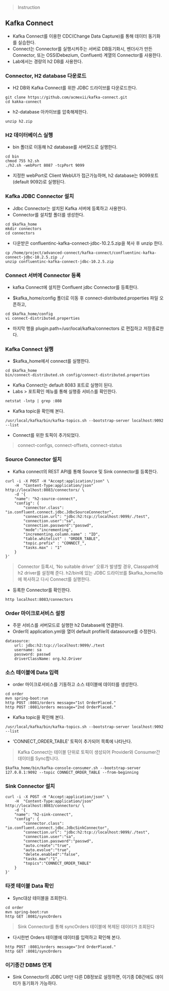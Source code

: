> Instruction

## Kafka Connect
* Kafka Connect를 이용한 CDC(Change Data Capture)를 통해 데이터 동기화를 실습한다.
* Connect는 Connector를 실행시켜주는 서버로 DB동기화시, 벤더사가 만든 Connector, 또는 OSS(Debezium, Confluent) 계열의 Connector를 사용한다.
* Lab에서는 경량의 h2 DB를 사용한다.

### Connector, H2 database 다운로드
* H2 DB와 Kafka Connect를 위한 JDBC 드라이브를 다운로드한다.
```
git clone https://github.com/acmexii/kafka-connect.git
cd kakka-connect
```
* h2-database 아카이브를 압축해제한다.
```
unzip h2.zip
```

### H2 데이터베이스 실행
* bin 폴더로 이동해 h2 database를 서버모드로 실행한다.
```
cd bin
chmod 755 h2.sh
./h2.sh -webPort 8087 -tcpPort 9099
```
* 지정한 webPort로 Client WebUI가 접근가능하며, h2 database는 9099포트(default 9092)로 실행된다.

### Kafka JDBC Connector 설치
* Jdbc Connector는 설치된 Kafka 서버에 등록하고 사용한다.
* Connector를 설치할 폴더를 생성한다.
```
cd $kafka_home
mkdir connectors
cd connectors
```
* 다운받은 confluentinc-kafka-connect-jdbc-10.2.5.zip을 복사 후 unzip 한다.
```
cp /home/project/advanced-connect/kafka-connect/confluentinc-kafka-connect-jdbc-10.2.5.zip ./
unzip confluentinc-kafka-connect-jdbc-10.2.5.zip
```

### Connect 서버에 Connector 등록
* kafka Connect에 설치한 Confluent jdbc Connector를 등록한다.

* $kafka_home/config 폴더로 이동 후 connect-distributed.properties 파일 오픈하고,
```
cd $kafka_home/config 
vi connect-distributed.properties
```
* 마지막 행을 plugin.path=/usr/local/kafka/connectors 로 편집하고 저장종료한다.

### Kafka Connect 실행
* $kafka_home에서 connect를 실행한다.
```
cd $kafka_home
bin/connect-distributed.sh config/connect-distributed.properties
```
* Kafka Connect는 default 8083 포트로 실행이 된다.
* Labs > 포트확인 메뉴를 통해 실행중 서비스를 확인한다.
```
netstat -lntp | grep :808 
```

* Kafka topic을 확인해 본다.
```
/usr/local/kafka/bin/kafka-topics.sh --bootstrap-server localhost:9092 --list
```
* Connect를 위한 토픽이 추가되었다.
> connect-configs, connect-offsets, connect-status

### Source Connector 설치
* Kafka connect의 REST API를 통해 Source 및 Sink connector를 등록한다.
```
curl -i -X POST -H "Accept:application/json" \
    -H  "Content-Type:application/json" http://localhost:8083/connectors/ \
    -d '{
    "name": "h2-source-connect",
    "config": {
        "connector.class": "io.confluent.connect.jdbc.JdbcSourceConnector",
        "connection.url": "jdbc:h2:tcp://localhost:9099/./test",
        "connection.user":"sa",
        "connection.password":"passwd",
        "mode":"incrementing",
        "incrementing.column.name" : "ID",
        "table.whitelist" : "ORDER_TABLE",
        "topic.prefix" : "CONNECT_",
        "tasks.max" : "1"
    }
}'
```
> Connector 등록시, ‘No suitable driver’ 오류가 발생할 경우, Classpath에 h2 driver를 설정해 준다.
> h2/bin에 있는 JDBC 드라이브를 $kafka_home/lib에 복사하고 다시 Connect를 실행한다.

* 등록한 Connector를 확인한다.
```
http localhost:8083/connectors
```
### Order 마이크로서비스 설정
* 주문 서비스를 서버모드로 실행한 h2 Database에 연결한다.
* Order의 application.yml을 열어 default profile의 datasource를 수정한다.
```
datasource:
    url: jdbc:h2:tcp://localhost:9099/./test
    username: sa
    password: passwd
    driverClassName: org.h2.Driver
```

### 소스 테이블에 Data 입력
* order 마이크로서비스를 기동하고 소스 테이블에 데이터를 생성한다.
```
cd order
mvn spring-boot:run
http POST :8081/orders message="1st OrderPlaced."
http POST :8081/orders message="2nd OrderPlaced."
```
* Kafka topic을 확인해 본다.
```
/usr/local/kafka/bin/kafka-topics.sh --bootstrap-server localhost:9092 --list
```
* ‘CONNECT_ORDER_TABLE’ 토픽이 추가되어 목록에 나타난다.
> Kafka Connect는 테이블 단위로 토픽이 생성되어 Provider와 Consumer간 데이터를 Sync합니다.
```
$kafka_home/bin/kafka-console-consumer.sh --bootstrap-server 127.0.0.1:9092 --topic CONNECT_ORDER_TABLE --from-beginning
```

### Sink Connector 설치
```
curl -i -X POST -H "Accept:application/json" \
    -H  "Content-Type:application/json" http://localhost:8083/connectors/ \
    -d '{
    "name": "h2-sink-connect",
    "config": {
        "connector.class": "io.confluent.connect.jdbc.JdbcSinkConnector",
        "connection.url": "jdbc:h2:tcp://localhost:9099/./test",
        "connection.user":"sa",
        "connection.password":"passwd",
        "auto.create":"true",       
        "auto.evolve":"true",       
        "delete.enabled":"false",
        "tasks.max":"1",
        "topics":"CONNECT_ORDER_TABLE"
    }
}'
```

### 타겟 테이블 Data 확인
* Sync대상 테이블을 조회한다.
```
cd order
mvn spring-boot:run
http GET :8081/syncOrders 
```
> Sink Connector를 통해 syncOrders 테이블에 복제된 데이터가 조회된다

* 다시한번 Orders 테이블에 데이터를 입력하고 확인해 본다.
```
http POST :8081/orders message="3rd OrderPlaced."
http GET :8081/syncOrders
```

### 이기종간 DBMS 연계
* Sink Connector의 JDBC Url만 다른 DB정보로 설정하면, 이기종 DB간에도 데이터가 동기화가 가능하다.
